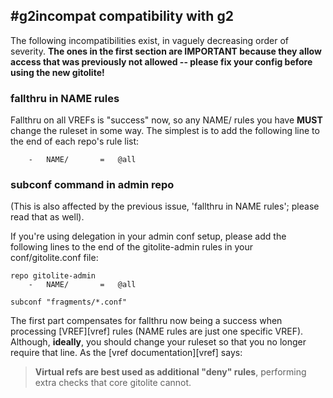 ## #g2incompat compatibility with g2

The following incompatibilities exist, in vaguely decreasing order of
severity.  **The ones in the first section are IMPORTANT because they allow
access that was previously not allowed -- please fix your config before using
the new gitolite!**

### fallthru in NAME rules

Fallthru on all VREFs is "success" now, so any NAME/ rules you have **MUST**
change the ruleset in some way.  The simplest is to add the following line to
the end of each repo's rule list:

        -   NAME/       =   @all

### subconf command in admin repo

(This is also affected by the previous issue, 'fallthru in NAME rules'; please
read that as well).

If you're using delegation in your admin conf setup, please add the following
lines to the end of the gitolite-admin rules in your conf/gitolite.conf file:

    repo gitolite-admin
        -   NAME/       =   @all

    subconf "fragments/*.conf"

The first part compensates for fallthru now being a success when processing
[VREF][vref] rules (NAME rules are just one specific VREF).  Although,
**ideally**, you should change your ruleset so that you no longer require that
line.  As the [vref documentation][vref] says:

>   **Virtual refs are best used as additional "deny" rules**, performing
>   extra checks that core gitolite cannot.

